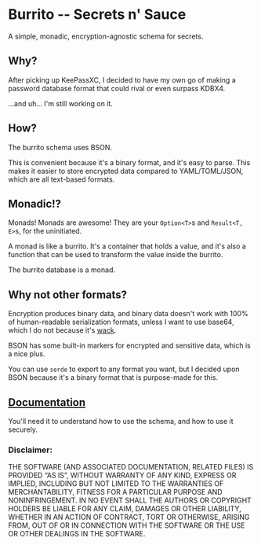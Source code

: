 # Burrito -- Secrets n' Sauce

A simple, monadic, encryption-agnostic schema for secrets.

## Why?

After picking up KeePassXC, I decided to have my own go of making a password database format that could rival or even
surpass KDBX4.

...and uh... I'm still working on it.

## How?

The burrito schema uses BSON.

This is convenient because it's a binary format, and it's easy to parse. This makes it easier to store
encrypted data compared to YAML/TOML/JSON, which are all text-based formats.

## Monadic!?

Monads! Monads are awesome! They are your `Option<T>`s and `Result<T, E>`s, for the uninitiated.

A monad is like a burrito. It's a container that holds a value, and it's also a function that can be used to transform
the value inside the burrito.

The burrito database is a monad.

## Why not other formats?

Encryption produces binary data, and binary data doesn't work with 100% of human-readable serialization formats, unless
I want to use base64, which I do not because it's [wack](https://eprint.iacr.org/2022/361).

BSON has some built-in markers for encrypted and sensitive data, which is a nice plus.

You can use `serde` to export to any format you want, but I decided upon BSON because it's a binary format that is
purpose-made for this.

## [Documentation](burrito_docs)

You'll need it to understand how to use the schema, and how to use it securely.

### Disclaimer:

THE SOFTWARE (AND ASSOCIATED DOCUMENTATION, RELATED FILES) IS PROVIDED “AS IS”, WITHOUT WARRANTY OF ANY KIND, EXPRESS OR IMPLIED, INCLUDING BUT NOT LIMITED TO THE
WARRANTIES OF MERCHANTABILITY, FITNESS FOR A PARTICULAR PURPOSE AND NONINFRINGEMENT. IN NO EVENT SHALL THE AUTHORS OR
COPYRIGHT HOLDERS BE LIABLE FOR ANY CLAIM, DAMAGES OR OTHER LIABILITY, WHETHER IN AN ACTION OF CONTRACT, TORT OR
OTHERWISE, ARISING FROM, OUT OF OR IN CONNECTION WITH THE SOFTWARE OR THE USE OR OTHER DEALINGS IN THE SOFTWARE.